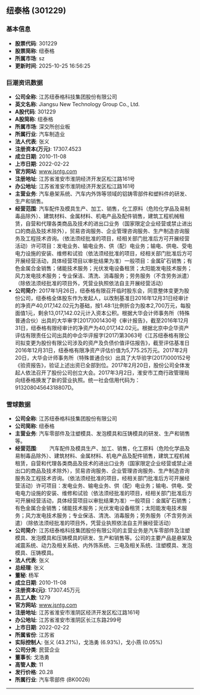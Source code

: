 ## 纽泰格 (301229)

### 基本信息

- **股票代码**: 301229
- **股票简称**: 纽泰格
- **所属市场**: sz
- **更新时间**: 2025-10-25 16:56:25

### 巨潮资讯数据

- **公司全称**: 江苏纽泰格科技集团股份有限公司
- **英文名称**: Jiangsu New Technology Group Co., Ltd.
- **A股代码**: 301229
- **A股简称**: 纽泰格
- **所属市场**: 深交所创业板
- **所属行业**: 汽车制造业
- **法人代表**: 张义
- **注册资本(万元)**: 17307.4523
- **成立日期**: 2010-11-08
- **上市日期**: 2022-02-22
- **官方网站**: www.jsntg.com
- **注册地址**: 江苏省淮安市淮阴经济开发区松江路161号
- **办公地址**: 江苏省淮安市淮阴经济开发区松江路161号
- **主营业务**: 汽车悬架系统、汽车内外饰等领域的铝铸零部件和塑料件的研发、生产和销售。
- **经营范围**: 汽车配件及模具生产、加工、销售，化工原料（危险化学品及易制毒品除外）、建筑材料、金属材料、机电产品及配件销售，建筑工程机械租赁，自营和代理各类商品及技术的进出口业务（国家限定企业经营或禁止进出口的商品及技术除外），贸易咨询服务、企业管理咨询服务、生产制造咨询服务及工程技术咨询。（依法须经批准的项目，经相关部门批准后方可开展经营活动）许可项目：发电业务、输电业务、供（配）电业务；输电、供电、受电电力设施的安装、维修和试验（依法须经批准的项目，经相关部门批准后方可开展经营活动，具体经营项目以审批结果为准）一般项目：金属矿石销售；有色金属合金销售；储能技术服务；光伏发电设备租赁；太阳能发电技术服务；风力发电技术服务；专业保洁、清洗、消毒服务；劳务服务（不含劳务派遣）（除依法须经批准的项目外，凭营业执照依法自主开展经营活动）
- **公司简介**: 2017年1月26日，纽泰格有限召开临时股东会，同意整体变更为股份公司，纽泰格全体股东作为发起人，以改制基准日2016年12月31日经审计的净资产40,017,142.02元为基础，按1.48:1比例折合为股本2,700万元，每股面值1元，剩余13,017,142.02元计入资本公积。根据大华会计师事务所（特殊普通合伙）出具的大华审字[2017]001430号《审计报告》，截至2016年12月31日，纽泰格有限经审计的净资产为40,017,142.02元。根据北京中企华资产评估有限责任公司出具的中企华评报字(2017)第3063号《江苏纽泰格有限公司拟变更为股份有限公司涉及的资产及负债价值评估报告》，截至评估基准日2016年12月31日，纽泰格有限净资产评估价值为5,775.25万元。2017年2月20日，大华会计师事务所（特殊普通合伙）出具了大华验字(2017)000152号《验资报告》，验证上述出资已全部到位。2017年2月20日，股份公司全体发起人依法召开了股份公司创立大会。2017年3月2日，淮安市工商行政管理局向纽泰格换发了新的营业执照。统一社会信用代码为：91320804564318807D。

### 雪球数据

- **公司全称**: 江苏纽泰格科技集团股份有限公司
- **公司简称**: 纽泰格
- **主营业务**: 汽车零部件及注塑模具、发泡模具和压铸模具的研发、生产和销售等。
- **经营范围**: 　　汽车配件及模具生产、加工、销售，化工原料（危险化学品及易制毒品除外）、建筑材料、金属材料、机电产品及配件销售，建筑工程机械租赁，自营和代理各类商品及技术的进出口业务（国家限定企业经营或禁止进出口的商品及技术除外），贸易咨询服务、企业管理咨询服务、生产制造咨询服务及工程技术咨询。（依法须经批准的项目，经相关部门批准后方可开展经营活动）许可项目：发电业务、输电业务、供（配）电业务；输电、供电、受电电力设施的安装、维修和试验（依法须经批准的项目，经相关部门批准后方可开展经营活动，具体经营项目以审批结果为准）一般项目：金属矿石销售；有色金属合金销售；储能技术服务；光伏发电设备租赁；太阳能发电技术服务；风力发电技术服务；专业保洁、清洗、消毒服务；劳务服务（不含劳务派遣）（除依法须经批准的项目外，凭营业执照依法自主开展经营活动）
- **公司简介**: 江苏纽泰格科技集团股份有限公司的主营业务是汽车零部件及注塑模具、发泡模具和压铸模具的研发、生产和销售等。公司的主要产品是悬架及减震系统、动力及相关系统、内外饰系统、三电及相关系统、注塑模具、发泡模具、压铸模具。
- **法人代表**: 张义
- **总经理**: 张义
- **董秘**: 杨军
- **成立日期**: 2010-11-08
- **注册资本(元)**: 17307.45万元
- **员工人数**: 1279
- **官方网站**: www.jsntg.com
- **注册地址**: 江苏省淮安市淮阴区经济开发区松江路161号
- **办公地址**: 江苏省淮安市淮阴区长江东路299号
- **上市日期**: 2022-02-22
- **所属省份**: 江苏省
- **实际控制人**: 张义 (43.21%)，戈浩勇 (6.93%)，戈小燕 (0.05%)
- **公司分类**: 民营企业
- **董事长**: 戈浩勇
- **高管人数**: 11
- **发行价格**: 20.28
- **所属行业**: 汽车零部件 (BK0026)

---